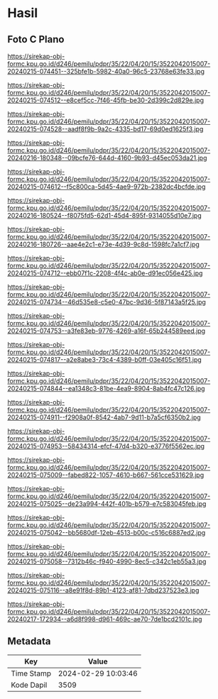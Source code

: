 # Hasil

## Foto C Plano

https://sirekap-obj-formc.kpu.go.id/d246/pemilu/pdpr/35/22/04/20/15/3522042015007-20240215-074451--325bfe1b-5982-40a0-96c5-23768e63fe33.jpg

https://sirekap-obj-formc.kpu.go.id/d246/pemilu/pdpr/35/22/04/20/15/3522042015007-20240215-074512--e8cef5cc-7f46-45fb-be30-2d399c2d829e.jpg

https://sirekap-obj-formc.kpu.go.id/d246/pemilu/pdpr/35/22/04/20/15/3522042015007-20240215-074528--aadf8f9b-9a2c-4335-bd17-69d0ed1625f3.jpg

https://sirekap-obj-formc.kpu.go.id/d246/pemilu/pdpr/35/22/04/20/15/3522042015007-20240216-180348--09bcfe76-644d-4160-9b93-d45ec053da21.jpg

https://sirekap-obj-formc.kpu.go.id/d246/pemilu/pdpr/35/22/04/20/15/3522042015007-20240215-074612--f5c800ca-5d45-4ae9-972b-2382dc4bcfde.jpg

https://sirekap-obj-formc.kpu.go.id/d246/pemilu/pdpr/35/22/04/20/15/3522042015007-20240216-180524--f8075fd5-62d1-45d4-895f-9314055d10e7.jpg

https://sirekap-obj-formc.kpu.go.id/d246/pemilu/pdpr/35/22/04/20/15/3522042015007-20240216-180726--aae4e2c1-e73e-4d39-9c8d-1598fc7a1cf7.jpg

https://sirekap-obj-formc.kpu.go.id/d246/pemilu/pdpr/35/22/04/20/15/3522042015007-20240215-074712--ebb07f1c-2208-4f4c-ab0e-d91ec056e425.jpg

https://sirekap-obj-formc.kpu.go.id/d246/pemilu/pdpr/35/22/04/20/15/3522042015007-20240215-074734--46d535e8-c5e0-47bc-9d36-5f87143a5f25.jpg

https://sirekap-obj-formc.kpu.go.id/d246/pemilu/pdpr/35/22/04/20/15/3522042015007-20240215-074753--a3fe83eb-9776-4269-a16f-65b244589eed.jpg

https://sirekap-obj-formc.kpu.go.id/d246/pemilu/pdpr/35/22/04/20/15/3522042015007-20240215-074817--a2e8abe3-73c4-4389-b0ff-03e405c16f51.jpg

https://sirekap-obj-formc.kpu.go.id/d246/pemilu/pdpr/35/22/04/20/15/3522042015007-20240215-074844--ea1348c3-81be-4ea9-8904-8ab4fc47c126.jpg

https://sirekap-obj-formc.kpu.go.id/d246/pemilu/pdpr/35/22/04/20/15/3522042015007-20240215-074911--f2908a0f-8542-4ab7-9d11-b7a5cf6350b2.jpg

https://sirekap-obj-formc.kpu.go.id/d246/pemilu/pdpr/35/22/04/20/15/3522042015007-20240215-074953--58434314-efcf-47d4-b320-e3776f5562ec.jpg

https://sirekap-obj-formc.kpu.go.id/d246/pemilu/pdpr/35/22/04/20/15/3522042015007-20240215-075009--fabed822-1057-4610-b667-561cce531629.jpg

https://sirekap-obj-formc.kpu.go.id/d246/pemilu/pdpr/35/22/04/20/15/3522042015007-20240215-075025--de23a994-442f-401b-b579-e7c583045feb.jpg

https://sirekap-obj-formc.kpu.go.id/d246/pemilu/pdpr/35/22/04/20/15/3522042015007-20240215-075042--bb5680df-12eb-4513-b00c-c516c6887ed2.jpg

https://sirekap-obj-formc.kpu.go.id/d246/pemilu/pdpr/35/22/04/20/15/3522042015007-20240215-075058--7312b46c-f940-4990-8ec5-c342c1eb55a3.jpg

https://sirekap-obj-formc.kpu.go.id/d246/pemilu/pdpr/35/22/04/20/15/3522042015007-20240215-075116--a8e91f8d-89b1-4123-af81-7dbd237523e3.jpg

https://sirekap-obj-formc.kpu.go.id/d246/pemilu/pdpr/35/22/04/20/15/3522042015007-20240217-172934--a6d8f998-d961-469c-ae70-7de1bcd2101c.jpg


## Metadata

| Key        | Value               |
| ---------- | ------------------- |
| Time Stamp | 2024-02-29 10:03:46 |
| Kode Dapil | 3509                |



